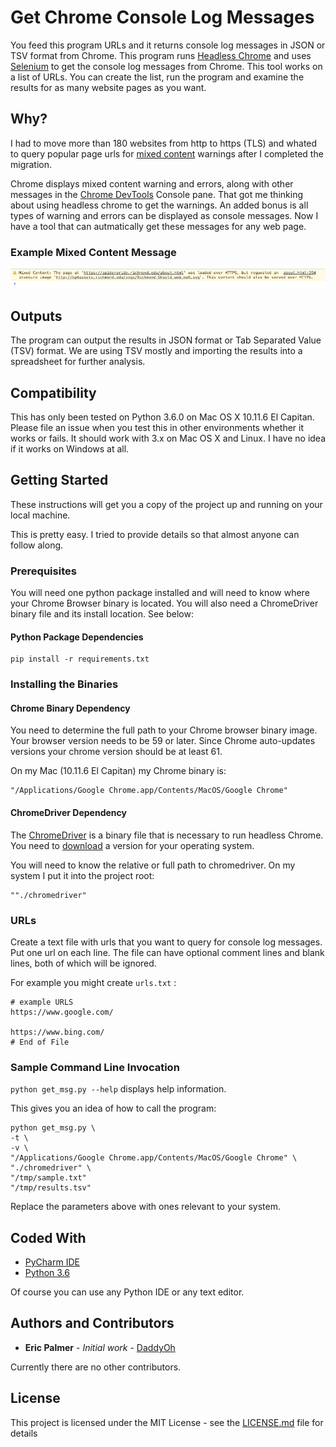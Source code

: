 # Get Chrome Console Log Messages

You feed this program URLs and it returns console log messages in JSON or TSV format from Chrome. This program runs [Headless Chrome](https://developers.google.com/web/updates/2017/04/headless-chrome) and uses [Selenium](http://www.seleniumhq.org/) to get the console log messages from Chrome. This tool works on a list of URLs. You can create the list, run the program and examine the results for as many website pages as you want.

## Why?

I had to move more than 180 websites from http to https (TLS) and whated to query popular page urls for [mixed content](https://developers.google.com/web/fundamentals/security/prevent-mixed-content/what-is-mixed-content) warnings after I completed the migration. 
 
Chrome displays mixed content warning and errors, along with other messages in the [Chrome DevTools](https://developers.google.com/web/tools/chrome-devtools/) Console pane.  That got me thinking about using headless chrome to get the warnings.  An added bonus is all types of warning and errors can be displayed as console messages. Now I have a tool that can autmatically get these messages for any web page.

### Example Mixed Content Message
![Example Console Messages](./images/example_mixed_content.png?raw=true "Console Messages")

## Outputs

The program can output the results in JSON format or Tab Separated Value (TSV) format.  We are using TSV mostly and importing the results into a spreadsheet for further analysis.

## Compatibility

This has only been tested on Python 3.6.0 on Mac OS X 10.11.6 El Capitan.  Please file an issue when you test this in other environments whether it works or fails. It should work with 3.x on Mac OS X and Linux.  I have no idea if it works on Windows at all. 

## Getting Started

These instructions will get you a copy of the project up and running on your local machine.

This is pretty easy.  I tried to provide details so that almost anyone can follow along. 


### Prerequisites

You will need one python package installed and will need to know where your Chrome Browser binary is located.  You will also need a ChromeDriver binary file and its install location.  See below:

#### Python Package Dependencies


```
pip install -r requirements.txt
```

### Installing the Binaries


#### Chrome Binary Dependency

You need to determine the full path to your Chrome browser binary image.  Your browser version needs to be 59 or later. Since Chrome auto-updates versions your chrome version should be at least 61. 

On my Mac (10.11.6 El Capitan) my Chrome binary is:

```
"/Applications/Google Chrome.app/Contents/MacOS/Google Chrome"
```

#### ChromeDriver Dependency

The [ChromeDriver](https://sites.google.com/a/chromium.org/chromedriver/) is a binary file that is necessary to run headless Chrome. You need to [download](https://sites.google.com/a/chromium.org/chromedriver/downloads) a version for your operating system.

You will need to know the relative or full path to chromedriver.  On my system I put it into the project root:

```
""./chromedriver"
```

### URLs

Create a text file with urls that you want to query for console log messages.  Put one url on each line.  The file can have optional comment lines and blank lines, both of which will be ignored.

For example you might create `urls.txt` :

```
# example URLS
https://www.google.com/

https://www.bing.com/
# End of File
```

### Sample Command Line Invocation

`python get_msg.py --help` displays help information.

This gives you an idea of how to call the program:

```
python get_msg.py \
-t \
-v \
"/Applications/Google Chrome.app/Contents/MacOS/Google Chrome" \
"./chromedriver" \
"/tmp/sample.txt"
"/tmp/results.tsv"
```

Replace the parameters above with ones relevant to your system. 

## Coded With

* [PyCharm IDE](https://www.jetbrains.com/pycharm/)
* [Python 3.6](https://www.python.org/downloads/release/python-360/)

Of course you can use any Python IDE or any text editor. 
 
## Authors and Contributors

* **Eric Palmer** - *Initial work* - [DaddyOh](https://github.com/DaddyOh)

Currently there are no other contributors. 

## License

This project is licensed under the MIT License - see the [LICENSE.md](LICENSE.md) file for details



